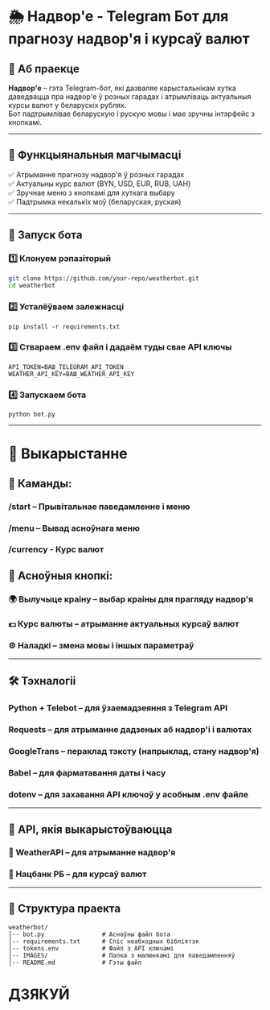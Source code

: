 # 🌦 Надвор'е - Telegram Бот для прагнозу надвор'я і курсаў валют

## 📌 Аб праекце
**Надвор'е** – гэта Telegram-бот, які дазваляе карыстальнікам хутка даведвацца пра надвор'е ў розных гарадах і атрымліваць актуальныя курсы валют у беларускіх рублях.  
Бот падтрымлівае беларускую і рускую мовы і мае зручны інтэрфейс з кнопкамі.

---

## 🔧 Функцыянальныя магчымасці
✅ Атрыманне прагнозу надвор'я ў розных гарадах  
✅ Актуальны курс валют (BYN, USD, EUR, RUB, UAH)  
✅ Зручнае меню з кнопкамі для хуткага выбару  
✅ Падтрымка некалькіх моў (беларуская, руская)  

---

## 🚀 Запуск бота
### 1️⃣ Клонуем рэпазіторый
```sh
git clone https://github.com/your-repo/weatherbot.git
cd weatherbot
```
### 2️⃣ Усталёўваем залежнасці
```
pip install -r requirements.txt
```
### 3️⃣ Ствараем .env файл і дадаём туды свае API ключы
```
API_TOKEN=ВАШ_TELEGRAM_API_TOKEN
WEATHER_API_KEY=ВАШ_WEATHER_API_KEY
```
### 4️⃣ Запускаем бота
```
python bot.py
```
---
# 📜 Выкарыстанне
## 🔹 Каманды:
### /start – Прывітальнае паведамленне і меню
### /menu – Вывад асноўнага меню
### /currency - Курс валют

## 🔹 Асноўныя кнопкі:
### 🌍 Вылучыце краіну – выбар краіны для прагляду надвор'я
### 💵 Курс валюты – атрыманне актуальных курсаў валют
### ⚙️ Наладкі – змена мовы і іншых параметраў

---

## 🛠 Тэхналогіі
### Python + Telebot – для ўзаемадзеяння з Telegram API

### Requests – для атрыманне дадзеных аб надвор'і і валютах

### GoogleTrans – пераклад тэксту (напрыклад, стану надвор'я)

### Babel – для фарматавання даты і часу

### dotenv – для захавання API ключоў у асобным .env файле

---

## 📌 API, якія выкарыстоўваюцца

### 🔹 WeatherAPI – для атрыманне надвор'я
### 🔹 Нацбанк РБ – для курсаў валют

---

## 📝 Структура праекта
```
weatherbot/
│-- bot.py                # Асноўны файл бота
│-- requirements.txt      # Спіс неабходных бібліятэк
│-- tokens.env            # Файл з API ключамі
│-- IMAGES/               # Папка з малюнкамі для паведамленняў
│-- README.md             # Гэты файл
```

# ДЗЯКУЙ

